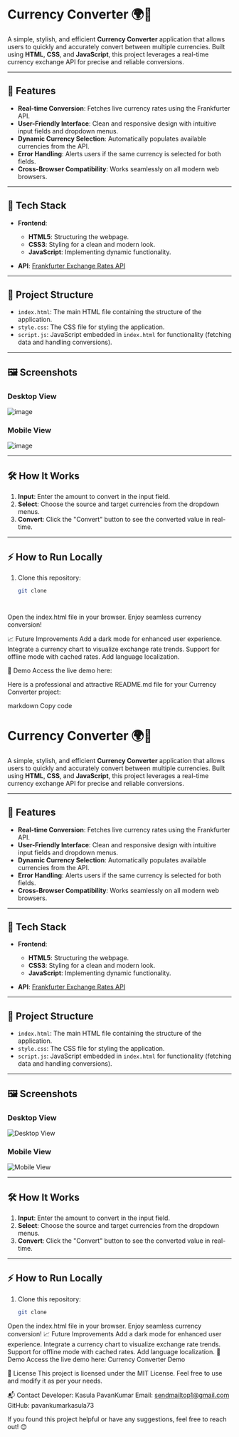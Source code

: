 # Currency Converter 🌍💱

A simple, stylish, and efficient **Currency Converter** application that allows users to quickly and accurately convert between multiple currencies. Built using **HTML**, **CSS**, and **JavaScript**, this project leverages a real-time currency exchange API for precise and reliable conversions.

---

## 🚀 Features

- **Real-time Conversion**: Fetches live currency rates using the Frankfurter API.
- **User-Friendly Interface**: Clean and responsive design with intuitive input fields and dropdown menus.
- **Dynamic Currency Selection**: Automatically populates available currencies from the API.
- **Error Handling**: Alerts users if the same currency is selected for both fields.
- **Cross-Browser Compatibility**: Works seamlessly on all modern web browsers.

---

## 🎨 Tech Stack

- **Frontend**: 
  - **HTML5**: Structuring the webpage.
  - **CSS3**: Styling for a clean and modern look.
  - **JavaScript**: Implementing dynamic functionality.

- **API**: [Frankfurter Exchange Rates API](https://www.frankfurter.app/)

---

## 📂 Project Structure

- `index.html`: The main HTML file containing the structure of the application.
- `style.css`: The CSS file for styling the application.
- `script.js`: JavaScript embedded in `index.html` for functionality (fetching data and handling conversions).

---

## 🖼️ Screenshots

### Desktop View
![image](https://github.com/user-attachments/assets/b8546996-5fc7-4fe5-ada4-9895dac5c59f)

### Mobile View
![image](https://github.com/user-attachments/assets/b021fe69-0391-49ee-bbb8-681e7cb32d5b)

---

## 🛠️ How It Works

1. **Input**: Enter the amount to convert in the input field.
2. **Select**: Choose the source and target currencies from the dropdown menus.
3. **Convert**: Click the "Convert" button to see the converted value in real-time.

---

## ⚡ How to Run Locally

1. Clone this repository:
   ```bash
   git clone




Open the index.html file in your browser.
Enjoy seamless currency conversion!

📈 Future Improvements
Add a dark mode for enhanced user experience.
Integrate a currency chart to visualize exchange rate trends.
Support for offline mode with cached rates.
Add language localization.

🌟 Demo
Access the live demo here:


Here is a professional and attractive README.md file for your Currency Converter project:

markdown
Copy code
# Currency Converter 🌍💱

A simple, stylish, and efficient **Currency Converter** application that allows users to quickly and accurately convert between multiple currencies. Built using **HTML**, **CSS**, and **JavaScript**, this project leverages a real-time currency exchange API for precise and reliable conversions.

---

## 🚀 Features

- **Real-time Conversion**: Fetches live currency rates using the Frankfurter API.
- **User-Friendly Interface**: Clean and responsive design with intuitive input fields and dropdown menus.
- **Dynamic Currency Selection**: Automatically populates available currencies from the API.
- **Error Handling**: Alerts users if the same currency is selected for both fields.
- **Cross-Browser Compatibility**: Works seamlessly on all modern web browsers.

---

## 🎨 Tech Stack

- **Frontend**: 
  - **HTML5**: Structuring the webpage.
  - **CSS3**: Styling for a clean and modern look.
  - **JavaScript**: Implementing dynamic functionality.

- **API**: [Frankfurter Exchange Rates API](https://www.frankfurter.app/)

---

## 📂 Project Structure

- `index.html`: The main HTML file containing the structure of the application.
- `style.css`: The CSS file for styling the application.
- `script.js`: JavaScript embedded in `index.html` for functionality (fetching data and handling conversions).

---

## 🖼️ Screenshots

### Desktop View
![Desktop View](https://via.placeholder.com/800x400)  
### Mobile View
![Mobile View](https://via.placeholder.com/400x800)  

---

## 🛠️ How It Works

1. **Input**: Enter the amount to convert in the input field.
2. **Select**: Choose the source and target currencies from the dropdown menus.
3. **Convert**: Click the "Convert" button to see the converted value in real-time.

---

## ⚡ How to Run Locally

1. Clone this repository:
   ```bash
   git clone

   
Open the index.html file in your browser.
Enjoy seamless currency conversion!
📈 Future Improvements
Add a dark mode for enhanced user experience.
Integrate a currency chart to visualize exchange rate trends.
Support for offline mode with cached rates.
Add language localization.
🌟 Demo
Access the live demo here: Currency Converter Demo

📜 License
This project is licensed under the MIT License. Feel free to use and modify it as per your needs.

📬 Contact
Developer: Kasula PavanKumar
Email: sendmailtop1@gmail.com
GitHub: pavankumarkasula73

If you found this project helpful or have any suggestions, feel free to reach out! 😊
